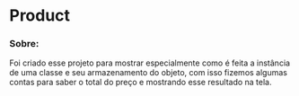 # Product

### Sobre:

<p align="left">Foi criado esse projeto para mostrar especialmente como é feita a instância de uma classe e seu armazenamento do objeto, com isso fizemos algumas contas para saber 
o total do preço e mostrando esse resultado na tela.</p>
